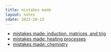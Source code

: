 ```yaml
---
title: mistakes made
layout: notes
cdate: 2023-10-13
---
```


- [mistakes made: induction, matrices, and trig](/notes/induction_matrices_trig_mistakes)
- [mistakes made: heating processes](/notes/heating-processes-mistakes)
- [mistakes made: chemistry](/notes/chemistry_topic_mistakes)